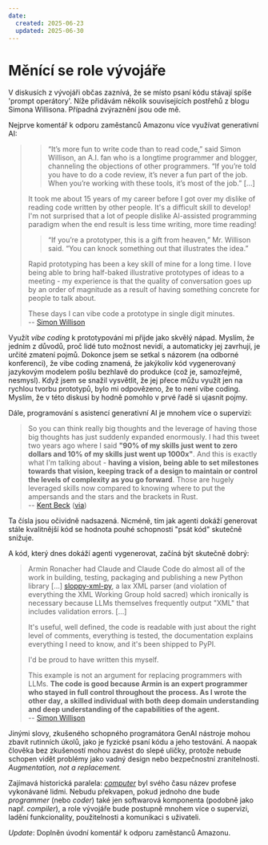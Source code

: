 ```yaml
---
date:
  created: 2025-06-23
  updated: 2025-06-30
---
```


# Měnící se role vývojáře

V diskusích z vývojáři občas zaznívá, že se místo psaní kódu stávají spíše 'prompt operátory'. Níže přidávám několik souvisejících postřehů z blogu Simona Willisona. Případná zvýraznění jsou ode mě.

Nejprve komentář k odporu zaměstanců Amazonu více využívat generativní AI:

> > “It’s more fun to write code than to read code,” said Simon Willison, an A.I. fan who is a longtime programmer and blogger, channeling the objections of other programmers. “If you’re told you have to do a code review, it’s never a fun part of the job. When you’re working with these tools, it’s most of the job.” [...]
>
> It took me about 15 years of my career before I got over my dislike of reading code written by other people. It's a difficult skill to develop! I'm not surprised that a lot of people dislike AI-assisted programming paradigm when the end result is less time writing, more time reading!
>
> > “If you’re a prototyper, this is a gift from heaven,” Mr. Willison said. “You can knock something out that illustrates the idea.”
>
> Rapid prototyping has been a key skill of mine for a long time. I love being able to bring half-baked illustrative prototypes of ideas to a meeting - my experience is that the quality of conversation goes up by an order of magnitude as a result of having something concrete for people to talk about.
>
> These days I can vibe code a prototype in single digit minutes.  
-- [Simon Willison](https://simonwillison.net/2025/May/28/amazon-some-coders/)

Využít _vibe coding_ k prototypování mi přijde jako skvělý nápad. Myslím, že jedním z důvodů, proč lidé tuto možnost nevidí, a automaticky jej zavrhují, je určité zmatení pojmů. Dokonce jsem se setkal s názorem (na odborné konferenci), že vibe coding znamená, že jakýkoliv kód vygenerovaný jazykovým modelem pošlu bezhlavě do produkce (což je, samozřejmě, nesmysl). Když jsem se snažil vysvětlit, že jej přece můžu využít jen na rychlou tvorbu prototypů, bylo mi odpovězeno, že to není vibe coding. Myslím, že v této diskusi by hodně pomohlo v prvé řadě si ujasnit pojmy.

<!-- more -->

Dále, programování s asistencí generativní AI je mnohem více o supervizi:

> So you can think really big thoughts and the leverage of having those big thoughts has just suddenly expanded enormously. I had this tweet two years ago where I said **"90% of my skills just went to zero dollars and 10% of my skills just went up 1000x"**. And this is exactly what I'm talking about - **having a vision, being able to set milestones towards that vision, keeping track of a design to maintain or control the levels of complexity as you go forward**. Those are hugely leveraged skills now compared to knowing where to put the ampersands and the stars and the brackets in Rust.  
-- [Kent Beck](https://www.youtube.com/watch?v=aSXaxOdVtAQ&t=12m30s) ([via](https://simonwillison.net/2025/Jun/22/kent-beck/))

Ta čísla jsou očividně nadsazená. Nicméně, tím jak agenti dokáží generovat stále kvalitnější kód se hodnota pouhé schopnosti "psát kód" skutečně snižuje.

A kód, který dnes dokáží agenti vygenerovat, začíná být skutečně dobrý:

> Armin Ronacher had Claude and Claude Code do almost all of the work in building, testing, packaging and publishing a new Python library [...] [sloppy-xml-py](https://github.com/mitsuhiko/sloppy-xml-py), a lax XML parser (and violation of everything the XML Working Group hold sacred) which ironically is necessary because LLMs themselves frequently output "XML" that includes validation errors. [...]
>
> It's useful, well defined, the code is readable with just about the right level of comments, everything is tested, the documentation explains everything I need to know, and it's been shipped to PyPI.
>
> I'd be proud to have written this myself.
>
> This example is not an argument for replacing programmers with LLMs. **The code is good because Armin is an expert programmer who stayed in full control throughout the process. As I wrote the other day, a skilled individual with both deep domain understanding and deep understanding of the capabilities of the agent.**  
-- [Simon Willison](https://simonwillison.net/2025/Jun/21/my-first-open-source-ai-generated-library/)

Jinými slovy, zkušeného schopného programátora GenAI nástroje mohou zbavit rutinních úkolů, jako je fyzické psaní kódu a jeho testování. A naopak člověka bez zkušeností mohou zavést do slepé uličky, protože nebude schopen vidět problémy jako vadný design nebo bezpečnostní zranitelnosti. _Augmentation, not a replacement._

Zajímavá historická paralela: [_computer_](https://en.wikipedia.org/wiki/Computer_(occupation)) byl svého času název profese vykonávané lidmi. Nebudu překvapen, pokud jednoho dne bude _programmer_ (nebo _coder_) také jen softwarová komponenta (podobně jako např. _compiler_), a role vývojáře bude postupně mnohem více o supervizi, ladění funkcionality, použitelnosti a komunikaci s uživateli.

_Update_: Doplněn úvodní komentář k odporu zaměstanců Amazonu.

